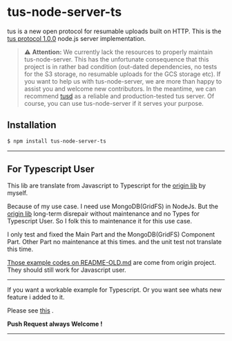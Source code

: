 # tus-node-server-ts

tus is a new open protocol for resumable uploads built on HTTP. This is the [tus protocol 1.0.0](http://tus.io/protocols/resumable-upload.html) node.js server implementation.

> :warning: **Attention:** We currently lack the resources to properly maintain tus-node-server. This has the unfortunate consequence that this project is in rather bad condition (out-dated dependencies, no tests for the S3 storage, no resumable uploads for the GCS storage etc). If you want to help us with tus-node-server, we are more than happy to assist you and welcome new contributors. In the meantime, we can recommend [tusd](https://github.com/tus/tusd) as a reliable and production-tested tus server. Of course, you can use tus-node-server if it serves your purpose.

## Installation

```bash
$ npm install tus-node-server-ts
```

---

## For Typescript User

This lib are translate from Javascript to Typescript for the [origin lib](https://github.com/tus/tus-node-server) by myself. 

Because of my use case. I need use MongoDB(GridFS) in NodeJs.
But the [origin lib](https://github.com/tus/tus-node-server) long-term disrepair without maintenance and no Types for Typescript User.
So I folk this to maintenance it for this use case.

I only test and fixed the Main Part and the MongoDB(GridFS) Component Part. Other Part no maintenance at this times. and the unit test not translate this time.


[Those example codes on README-OLD.md](./README-OLD.md) are come from origin project. They should still work for Javascript user.

---

If you want a workable example for Typescript. Or you want see whats new feature i added to it.

Please see [this](https://github.com/Lyoko-Jeremie/TestTus) .

**Push Request always Welcome !**

---
